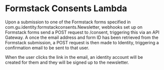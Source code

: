 # Formstack Consents Lambda

Upon a submission to one of the Formstack forms specified in com.gu.identity.formstackconsents.Newsletter, webhooks set up on Formstack forms send a POST request to /consent, triggering this via an API Gateway. A once the email address and form ID has been retrieved from the Formstack submission, a POST request is then made to Identity, triggering a confirmation email to be sent to that user.

When the user clicks the link in the email, an identity account will be created for them and they will be signed up to the newsletter. 